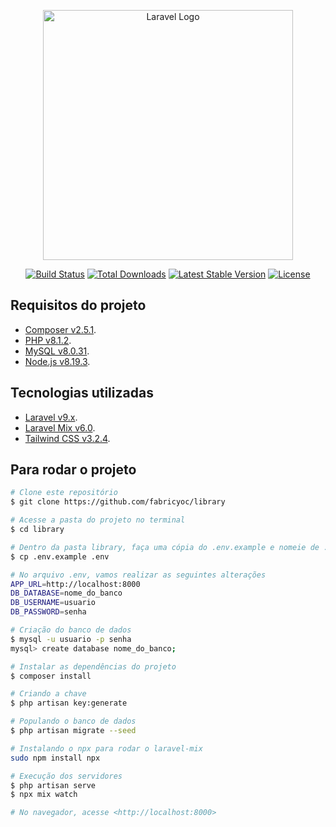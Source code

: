 <p align="center"><a href="https://laravel.com" target="_blank"><img src="https://raw.githubusercontent.com/laravel/art/master/logo-lockup/5%20SVG/2%20CMYK/1%20Full%20Color/laravel-logolockup-cmyk-red.svg" width="400" alt="Laravel Logo"></a></p>

<p align="center">
<a href="https://github.com/laravel/framework/actions"><img src="https://github.com/laravel/framework/workflows/tests/badge.svg" alt="Build Status"></a>
<a href="https://packagist.org/packages/laravel/framework"><img src="https://img.shields.io/packagist/dt/laravel/framework" alt="Total Downloads"></a>
<a href="https://packagist.org/packages/laravel/framework"><img src="https://img.shields.io/packagist/v/laravel/framework" alt="Latest Stable Version"></a>
<a href="https://packagist.org/packages/laravel/framework"><img src="https://img.shields.io/packagist/l/laravel/framework" alt="License"></a>
</p>

## Requisitos do projeto

- [Composer v2.5.1](https://getcomposer.org/download/).
- [PHP v8.1.2](https://www.php.net/).
- [MySQL v8.0.31](https://www.mysql.com/).
- [Node.js v8.19.3](https://nodejs.org/).

## Tecnologias utilizadas

- [Laravel v9.x](https://laravel.com/docs/9.x).
- [Laravel Mix v6.0](https://laravel-mix.com/).
- [Tailwind CSS v3.2.4](https://tailwindcss.com/).

## Para rodar o projeto

```bash
# Clone este repositório
$ git clone https://github.com/fabricyoc/library

# Acesse a pasta do projeto no terminal
$ cd library

# Dentro da pasta library, faça uma cópia do .env.example e nomeie de .env
$ cp .env.example .env

# No arquivo .env, vamos realizar as seguintes alterações
APP_URL=http://localhost:8000 
DB_DATABASE=nome_do_banco
DB_USERNAME=usuario
DB_PASSWORD=senha

# Criação do banco de dados
$ mysql -u usuario -p senha
mysql> create database nome_do_banco;

# Instalar as dependências do projeto
$ composer install

# Criando a chave
$ php artisan key:generate

# Populando o banco de dados
$ php artisan migrate --seed

# Instalando o npx para rodar o laravel-mix
sudo npm install npx

# Execução dos servidores
$ php artisan serve
$ npx mix watch

# No navegador, acesse <http://localhost:8000>
```

